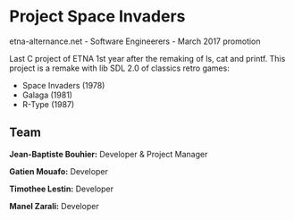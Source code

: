 # Project Space Invaders
etna-alternance.net - Software Engineerers - March 2017 promotion

Last C project of ETNA 1st year after the remaking of ls, cat and printf.
This project is a remake with lib SDL 2.0 of classics retro games:

- Space Invaders (1978)
- Galaga (1981)
- R-Type (1987) 	  


## Team
**Jean-Baptiste Bouhier:** Developer & Project Manager

**Gatien Mouafo:** Developer

**Timothee Lestin:** Developer

**Manel Zarali:** Developer